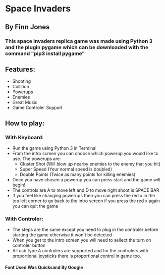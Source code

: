 # Space Invaders
## By Finn Jones

### This space invaders replica game was made using Python 3 and the plugin pygame which can be downloaded with the command "pip3 install pygame"

## Features:
- Shooting
- Collition
- Powerups
- Enemies
- Great Music
- Game Controler Support

## How to play:
### With Keyboard:
- Run the game using Python 3 in Terminal
- From the intro screen you can choose which powerup you would like to use. The powerups are:
    - Cluster Shot (Will blow up nearby enemies to the enemy that you hit)
    - Super Speed (Your normal speed is doubled)
    - Double Points (Twice as many points for killing enemies)
- Once you have chosen a powerup you can press start and the game will begin!
- The controls are A to move left and D to move right shoot is SPACE BAR
- If you feel like changing powerups then you can press the red x in the top left corner to go back to the intro screen if you press the red x again you can quit the game

### With Controler:
- The steps are the same except you need to plug in the controler before starting the game otherwise it won't be detected
- When you get to the intro screen you will need to sellect the turn on controler button
- All usb type A controlers are supported and for the controlers with proportional joysticks there is proportional control in game too.


#### Font Used Was Quicksand By Google
